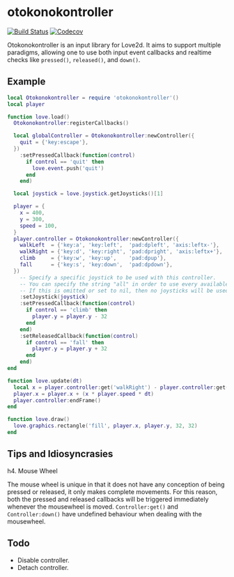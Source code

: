 otokonokontroller
=================

[![Build Status](https://travis-ci.org/oniietzschan/otokonokontroller.svg?branch=master)](https://travis-ci.org/oniietzschan/otokonokontroller)
[![Codecov](https://codecov.io/gh/oniietzschan/otokonokontroller/branch/master/graph/badge.svg)](https://codecov.io/gh/oniietzschan/otokonokontroller)

Otokonokontroller is an input library for Love2d. It aims to support multiple paradigms, allowing one to use both input event callbacks and realtime checks like `pressed()`, `released()`, and `down()`.

Example
-------

```lua
local Otokonokontroller = require 'otokonokontroller'()
local player

function love.load()
  Otokonokontroller:registerCallbacks()

  local globalController = Otokonokontroller:newController({
    quit = {'key:escape'},
  })
    :setPressedCallback(function(control)
      if control == 'quit' then
        love.event.push('quit')
      end
    end)

  local joystick = love.joystick.getJoysticks()[1]

  player = {
    x = 400,
    y = 300,
    speed = 100,
  }
  player.controller = Otokonokontroller:newController({
    walkLeft  = {'key:a', 'key:left',  'pad:dpleft', 'axis:leftx-'},
    walkRight = {'key:d', 'key:right', 'pad:dpright', 'axis:leftx+'},
    climb     = {'key:w', 'key:up',    'pad:dpup'},
    fall      = {'key:s', 'key:down',  'pad:dpdown'},
  })
    -- Specify a specific joystick to be used with this controller.
    -- You can specify the string "all" in order to use every available joystick with this controller.
    -- If this is omitted or set to nil, then no joysticks will be used with this controller.
    :setJoystick(joystick)
    :setPressedCallback(function(control)
      if control == 'climb' then
        player.y = player.y - 32
      end
    end)
    :setReleasedCallback(function(control)
      if control == 'fall' then
        player.y = player.y + 32
      end
    end)
end

function love.update(dt)
  local x = player.controller:get('walkRight') - player.controller:get('walkLeft')
  player.x = player.x + (x * player.speed * dt)
  player.controller:endFrame()
end

function love.draw()
  love.graphics.rectangle('fill', player.x, player.y, 32, 32)
end
```

Tips and Idiosyncrasies
-----------------------

h4. Mouse Wheel

The mouse wheel is unique in that it does not have any conception of being pressed or released, it only makes complete movements. For this reason, both the pressed and released callbacks will be triggered immediately whenever the mousewheel is moved. `Controller:get()` and `Controller:down()` have undefined behaviour when dealing with the mousewheel.

Todo
----

* Disable controller.
* Detach controller.
